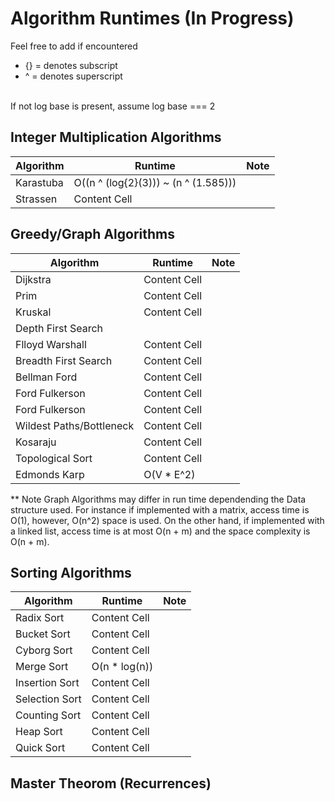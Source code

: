 # Algorithm Runtimes (In Progress) 

Feel free to add if encountered 
* {} =  denotes subscript 
* ^ = denotes superscript
</br>
If not log base is present, assume log base === 2 

## Integer Multiplication Algorithms 

| Algorithm  | Runtime | Note 
| ------------- | ------------- | ------------- |
|  Karastuba    | O((n ^ (log{2}(3))) ~ (n ^ (1.585))) |               |
|  Strassen     | Content Cell  |               | 


## Greedy/Graph Algorithms


| Algorithm  | Runtime | Note 
| ------------- | ------------- | ------------- |
| Dijkstra           | Content Cell  |               |
| Prim               | Content Cell  |               |
| Kruskal            | Content Cell  |               |
| Depth First Search |      |               |
| Flloyd Warshall    | Content Cell  |               |
| Breadth First Search | Content Cell  |               |
| Bellman Ford        | Content Cell  |               |
| Ford Fulkerson      | Content Cell  |               |
| Ford Fulkerson      | Content Cell  |               |
| Wildest Paths/Bottleneck   | Content Cell  |               |
| Kosaraju  | Content Cell  |               |
| Topological Sort  | Content Cell  |               |
| Edmonds Karp  | O(V * E^2)  |               |

** Note Graph Algorithms may differ in run time dependending the Data structure used.
For instance if implemented with a matrix, access time is O(1), however, O(n^2) space
is used. On the other hand, if implemented with a linked list, access time is at most 
O(n + m) and the space complexity is O(n + m). 

## Sorting Algorithms 

| Algorithm  | Runtime | Note 
| ------------- | ------------- | ------------- |
| Radix Sort    | Content Cell  |               |
| Bucket Sort  | Content Cell  |               |
| Cyborg Sort  | Content Cell  |               |
| Merge Sort   |   O(n * log(n))     |               |
| Insertion Sort  | Content Cell  |               |
| Selection Sort  | Content Cell  |               |
| Counting Sort   | Content Cell  |               |
| Heap Sort     | Content Cell  |               |
| Quick Sort     | Content Cell  |               |

## Master Theorom (Recurrences)




